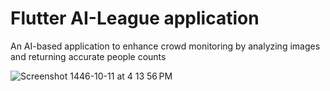 # Flutter AI-League application

An AI-based application to enhance crowd monitoring by analyzing images and returning accurate people counts




![Screenshot 1446-10-11 at 4 13 56 PM](https://github.com/user-attachments/assets/518515f0-d55f-4789-9736-c87ad9241f1f)
